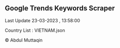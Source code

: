

## Google Trends Keywords Scraper 
 
Last Update 23-03-2023 , 13:58:00

Country List :
VIETNAM.json



© Abdul Muttaqin 
